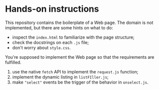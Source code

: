 # Hands-on instructions

This repository contains the boilerplate of a Web page. The domain is not implemented, but there are some hints on what to do:

- inspect the `index.html` to familiarize with the page structure;
- check the docstrings on each `.js` file;
- don't worry about `style.css`.

You're supposed to implement the Web page so that the requirements are fulfilled.

1. use the native `fetch` API to implement the `request.js` function;
2. implement the dynamic listing in `listFIller.js`;
3. make `"select"` events be the trigger of the behavior in `onselect.js`.
